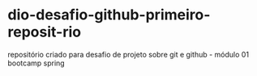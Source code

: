 # dio-desafio-github-primeiro-reposit-rio
repositório criado para desafio de projeto sobre git e github - módulo 01 bootcamp spring
